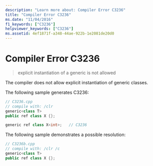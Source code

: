 ```yaml
---
description: "Learn more about: Compiler Error C3236"
title: "Compiler Error C3236"
ms.date: "11/04/2016"
f1_keywords: ["C3236"]
helpviewer_keywords: ["C3236"]
ms.assetid: 4ef1871f-a348-44ae-922b-1e2081de20d0
---
```

# Compiler Error C3236

> explicit instantiation of a generic is not allowed

The compiler does not allow explicit instantiation of generic classes.

The following sample generates C3236:

```cpp
// C3236.cpp
// compile with: /clr
generic<class T>
public ref class X {};

generic ref class X<int>;   // C3236
```

The following sample demonstrates a possible resolution:

```cpp
// C3236b.cpp
// compile with: /clr /c
generic<class T>
public ref class X {};
```

